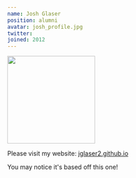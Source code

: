 ```yaml
---
name: Josh Glaser
position: alumni
avatar: josh_profile.jpg
twitter:
joined: 2012
---
```


<img width="200" src="{{site.baseurl}}/images/people/josh_profile.jpg" data-action="zoom">


Please visit my website: [jglaser2.github.io](https://jglaser2.github.io)

You may notice it's based off this one!
